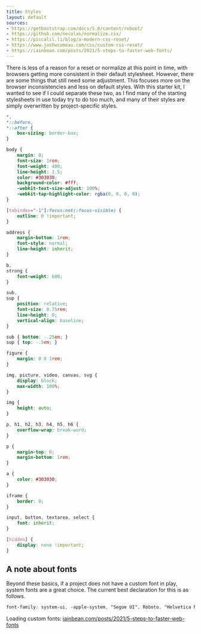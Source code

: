 ```yaml
---
title: Styles
layout: default
sources:
- https://getbootstrap.com/docs/5.0/content/reboot/
- https://github.com/necolas/normalize.css/
- https://piccalil.li/blog/a-modern-css-reset/
- https://www.joshwcomeau.com/css/custom-css-reset/
- https://iainbean.com/posts/2021/5-steps-to-faster-web-fonts/
---
```


There is less of a reason for a reset or normalize at this point in time, with browsers getting more consistent in their default stylesheet. However, there are some things that still need some adjustment. This focuses more on the browser inconsistencies and less on default styles. With this starter kit, I wanted to see if I could separate these two, as I find many of the starting stylesheets in use today try to do too much, and many of their styles are simply overwritten by project-specific styles.

```css
*,
*::before,
*::after {
    box-sizing: border-box;
}

body {
    margin: 0;
    font-size: 1rem;
    font-weight: 400;
    line-height: 1.5;
    color: #303030;
    background-color: #fff;
    -webkit-text-size-adjust: 100%;
    -webkit-tap-highlight-color: rgba(0, 0, 0, 0);
}

[tabindex="-1"]:focus:not(:focus-visible) {
    outline: 0 !important;
}

address {
    margin-bottom: 1rem;
    font-style: normal;
    line-height: inherit;
}

b,
strong {
    font-weight: 600;
}

sub,
sup {
    position: relative;
    font-size: 0.75rem;
    line-height: 0;
    vertical-align: baseline;
}

sub { bottom: -.25em; }
sup { top: -.5em; }

figure {
    margin: 0 0 1rem;
}

img, picture, video, canvas, svg {
    display: block;
    max-width: 100%;
}

img {
    height: auto;
}

p, h1, h2, h3, h4, h5, h6 {
    overflow-wrap: break-word;
}

p {
    margin-top: 0;
    margin-bottom: 1rem;
}

a {
    color: #303030;
}

iframe {
    border: 0;
}

input, button, textarea, select {
    font: inherit;
}

[hidden] {
    display: none !important;
}
```

## A note about fonts

Beyond these basics, if a project does not have a custom font in play, system fonts are a great choice. The current best declaration for this is as follows.

```css
font-family: system-ui, -apple-system, "Segoe UI", Roboto, "Helvetica Neue", Arial, "Noto Sans", "Liberation Sans", sans-serif, "Apple Color Emoji", "Segoe UI Emoji", "Segoe UI Symbol", "Noto Color Emoji";
```

Loading custom fonts: [iainbean.com/posts/2021/5-steps-to-faster-web-fonts](https://iainbean.com/posts/2021/5-steps-to-faster-web-fonts/)